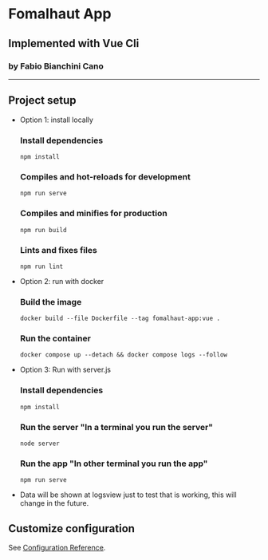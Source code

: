 # Fomalhaut App
## Implemented with Vue Cli 
### by Fabio Bianchini Cano
----

## Project setup

- Option 1: install locally

   ### Install dependencies
   ```
   npm install
   ```
   
   ### Compiles and hot-reloads for development
   ```
   npm run serve
   ```
   
   ### Compiles and minifies for production
   ```
   npm run build
   ```
   
   ### Lints and fixes files
   ```
   npm run lint
   ```

- Option 2: run with docker

   ### Build the image
   ```
   docker build --file Dockerfile --tag fomalhaut-app:vue .
   ```
   
   ### Run the container
   ```
   docker compose up --detach && docker compose logs --follow
   ```
- Option 3: Run with server.js
   
   ### Install dependencies
   ```
   npm install
   ```
   ### Run the server "In a terminal you run the server"
   ```
   node server
   ```
   ### Run the app "In other terminal you run the app"
   ```
   npm run serve
   ```
- Data will be shown at logsview just to test that is working, this will change in the future.

## Customize configuration
See [Configuration Reference](https://cli.vuejs.org/config/).
